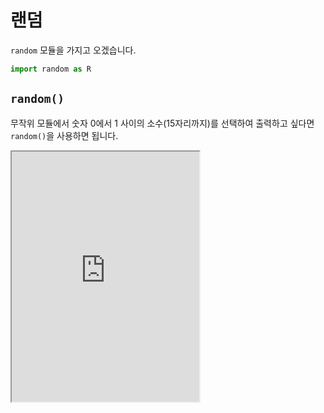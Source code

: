 # 랜덤

`random` 모듈을 가지고 오겠습니다.

```py
import random as R
```

## `random()`

무작위 모듈에서 숫자 0에서 1 사이의 소수(15자리까지)를 선택하여 출력하고 싶다면 `random()`을 사용하면 됩니다.

<iframe
  loading="lazy"
  title="Python IDLE Trinket"
  src="https://trinket.io/embed/python3/71d6fef8dc"
  height="400"
/>

## 두 숫자 사이의 무작위 값 구하기

### `uniform()`

예를 들어 1과 10 사이의 무작위 소수(14자리까지)를 선택하기 위하여 `uniform()`을 사용할 수 있습니다.

`uniform()`의 매개변수는 처음 숫자 이상(처음 숫자 포함)부터 두 번째 숫자까지(포함) 포함합니다.

### `randint()`

일정한 숫자 사이에서 무작위로 정수를 선택하기 위하여 `randint()`를 사용할 수 있습니다.

첫 번째 숫자와 두 분째 숫자 둘 다 포함됩니다.

### `randrange()`

숫자 간의 차이를 정할 수 있는 메서드 `randrange()`는 첫 번째 숫자, 끝나는 숫자, 그리고 공차(연속되는 두 숫자의 차이)로 이루어져 있습니다.

마지막으로 `triangular()`라는 메서드를 사용하면 어떤 범위 안에서의 정수를 랜덤으로 선택하는 것도 가능하지만 어떤 수가 나올 수 있는 확률을 높이는 방법도 있습니다.

<iframe
  loading="lazy"
  title="Python IDLE Trinket"
  src="https://trinket.io/embed/python3/2c93c0b550"
  height="400"
/>
